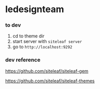 ledesignteam
============

### to dev

1. cd to theme dir
1. start server with `siteleaf server`
1. go to `http://localhost:9292`

### dev reference

https://github.com/siteleaf/siteleaf-gem

https://github.com/siteleaf/siteleaf-themes